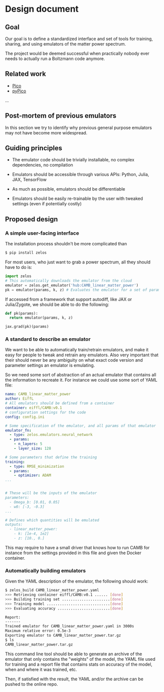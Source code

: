 # Design document

## Goal

Our goal is to define a standardized interface and set of tools for training,
sharing, and using emulators of the matter power spectrum.

The project would be deemed successful when practically nobody ever needs to
actually run a Boltzmann code anymore.

## Related work

- [Pico](https://arxiv.org/pdf/0712.0194.pdf)
- [pyPico](https://github.com/marius311/pypico)

...

## Post-mortem of previous emulators

In this section we try to identify why previous general purpose emulators
may not have become more widespread.


## Guiding principles

- The emulator code should be trivially installable, no complex dependencies, no
compilation

- Emulators should be accessible through various APIs: Python, Julia, JAX, TensorFlow

- As much as possible, emulators should be differentiable

- Emulators should be easily re-trainable by the user with tweaked settings (even if potentially costly)


## Proposed design

### A simple user-facing interface

The installation process shouldn't  be more complicated than
```bash
$ pip install zelos
```

For most users, who just want to grab a power spectrum, all they should have to
do is:
```python
import zelos
# This automatically downloads the emulator from the cloud
emulator = zelos.get_emulator('hub:CAMB_linear_matter_power')
pk = emulator(params, k, z) # Evaluates the emulator for a set of params at desired k and z
```

If accessed from a framework that support  autodiff, like JAX or Julia/Zygote, we
should be able to do the following:
```python
def pk(params):
  return emulator(params, k, z)

jax.grad(pk)(params)
```

### A standard to describe an emulator

We want to  be able to automatically train/retrain emulators, and make it easy
for  people to tweak and retrain any emulators. Also very important that their
should never be any ambiguity on what exact code version and parameter settings
an emulator is emulating.

So we need some sort of abstraction of an actual emulator that contains all the
information to recreate it. For instance we could use some sort of YAML file:
```YAML
name: CAMB_linear_matter_power
author: EiffL
# All emulators should be defined from a container
container: eiffl/CAMB:v0.1
# configuration settings for the code
config: config.ini

# Some specification of the emulator, and all params of that emulator
emulator_fn:
  - type: zelos.emulators.neural_network
  - params:
    - n_layers: 5
    - layer_size: 128

# Some parameters that define the training
training:
  - type: RMSE_minimization
  - params:
    - optimizer: ADAM
...


# These will be the inputs of the emulator
parameters:
  - Omega_b: [0.01, 0.05]
  - w0: [-3, -0.3]
...

# Defines which quantities will be emulated
outputs:
  - linear_matter_power:
    - k: [1e-4, 1e2]
    - z: [10., 0.]
```

This may require to have a small driver that knows how to run CAMB for instance
from the settings provided in this file and given the Docker container.


### Automatically building emulators

Given the YAML description of the emulator, the following should work:
```bash
$ zelos_build CAMB_linear_matter_power.yaml
>>> Retrieving container eiffl/CAMB:v0.1 ...... [done]
>>> Building training set ......................[done]
>>> Training model .............................[done]
>>> Evaluating accuracy ........................[done]

Report:
-------
Trained emulator for CAMB_linear_matter_power.yaml in 3000s
Maximum relative error: 0.5e-3
Exporting emulator to CAMB_linear_matter_power.tar.gz
$ ls
CAMB_linear_matter_power.tar.gz
```
This command line tool should  be able  to generate an archive of the emulator
that only contains the "weights" of the model, the YAML file used for training
and a report file that contains stats on accuracy of the model, when and where
it was trained, etc.


Then, if satisfied with the result, the YAML and/or the archive can be pushed
to the online repo.
